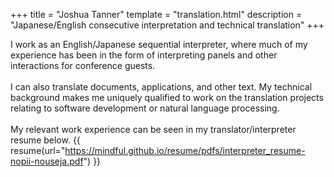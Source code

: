 +++
title = "Joshua Tanner"
template = "translation.html"
description = "Japanese/English consecutive interpretation and technical translation"
+++


I work as an English/Japanese sequential interpreter, where much of my experience has been in the form of interpreting panels and other interactions for conference guests.
<br/><br>
I can also translate documents, applications, and other text. My technical background makes me uniquely qualified to work on the translation projects relating to software development or natural language processing.
<br/><br>
My relevant work experience can be seen in my translator/interpreter resume below.
{{ resume(url="https://mindful.github.io/resume/pdfs/interpreter_resume-nopii-nouseja.pdf") }}
